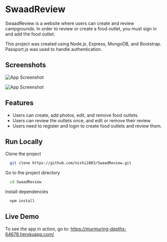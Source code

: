 # SwaadReview

SwaadReview is a website where users can create and review campgrounds. In order to review or create a food outlet, you must sign in and add the food outlet. 

This project was created using Node.js, Express, MongoDB, and Bootstrap. Passport.js was used to handle authentication.
## Screenshots

![App Screenshot](https://github.com/nishi2803/SwaadReview/blob/main/ScreenShots/Homepage.png?raw="true")

![App Screenshot](https://github.com/nishi2803/SwaadReview/blob/main/ScreenShots/Outlets.png?raw="true")




## Features
- Users can create, add photos, edit, and remove food outlets.
- Users can review the outlets once, and edit or remove their review
- Users need to register and login to create food outlets and review them.


## Run Locally

Clone the project

```bash
  git clone https://github.com/nishi2803/SwaadReview.git
```

Go to the project directory

```bash
  cd SwaadReview
```

Install dependencies

```bash
  npm install
```



## Live Demo

To see the app in action, go to: https://murmuring-depths-64678.herokuapp.com/
